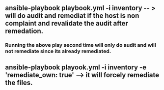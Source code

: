 ## ansible-playbook playbook.yml -i inventory  -- > will do audit and remediat if the host is non complaint and revalidate the audit after remedation.

### Running the above play second time will only do audit and will not remediate since its already remediated.

## ansible-playbook playook.yml -i inventory -e 'remediate_own: true' --> it will forcely remediate the files.
